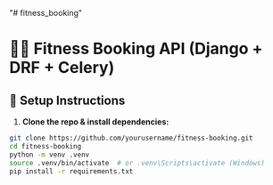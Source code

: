 "# fitness_booking" 
# 🧘‍♀️ Fitness Booking API (Django + DRF + Celery)

## 🚀 Setup Instructions

1. **Clone the repo & install dependencies:**

```bash
git clone https://github.com/yourusername/fitness-booking.git
cd fitness-booking
python -m venv .venv
source .venv/bin/activate  # or .venv\Scripts\activate (Windows)
pip install -r requirements.txt
